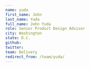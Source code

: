 ```yaml
---
name: yuda
first_name: John
last_name: Yuda
full_name: John Yuda
role: Senior Product Design Advisor
city: Washington
state: D.C.
github: 
twitter: 
team: Delivery
redirect_from: /team/yuda/
---
```

